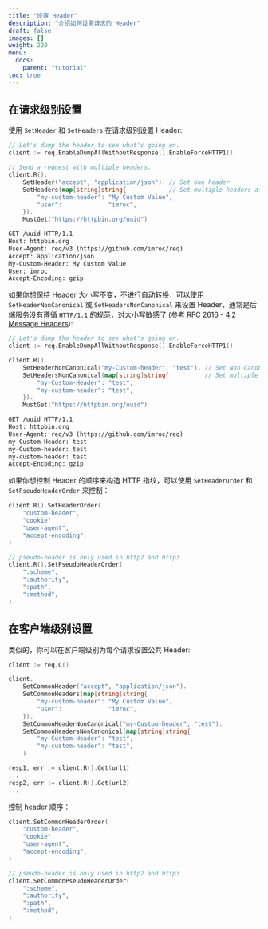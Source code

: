 ```yaml
---
title: "设置 Header"
description: "介绍如何设置请求的 Header"
draft: false
images: []
weight: 220
menu:
  docs:
    parent: "tutorial"
toc: true
---
```


## 在请求级别设置

使用 `SetHeader` 和 `SetHeaders` 在请求级别设置 Header:

```go
// Let's dump the header to see what's going on.
client := req.EnableDumpAllWithoutResponse().EnableForceHTTP1()

// Send a request with multiple headers.
client.R().
    SetHeader("accept", "application/json"). // Set one header
    SetHeaders(map[string]string{            // Set multiple headers at once
        "my-custom-header": "My Custom Value",
        "user":             "imroc",
    }).
    MustGet("https://httpbin.org/uuid")
```

```txt
GET /uuid HTTP/1.1
Host: httpbin.org
User-Agent: req/v3 (https://github.com/imroc/req)
Accept: application/json
My-Custom-Header: My Custom Value
User: imroc
Accept-Encoding: gzip
```

如果你想保持 Header 大小写不变，不进行自动转换，可以使用 `SetHeaderNonCanonical` 或 `SetHeadersNonCanonical` 来设置 Header，通常是后端服务没有遵循 `HTTP/1.1` 的规范，对大小写敏感了 (参考 [RFC 2616 - 4.2 Message Headers](https://www.w3.org/Protocols/rfc2616/rfc2616-sec4.html#sec4.2)):

```go
// Let's dump the header to see what's going on.
client := req.EnableDumpAllWithoutResponse().EnableForceHTTP1()

client.R().
    SetHeaderNonCanonical("my-Custom-header", "test"). // Set Non-Canonical header in HTTP/1.1, keep case unchanged
    SetHeadersNonCanonical(map[string]string{          // Set multiple non-canonical headers at once
        "my-Custom-Header": "test",
        "my-custom-header": "test",
    }).
    MustGet("https://httpbin.org/uuid")
```

```txt
GET /uuid HTTP/1.1
Host: httpbin.org
User-Agent: req/v3 (https://github.com/imroc/req)
my-Custom-Header: test
my-Custom-header: test
my-custom-header: test
Accept-Encoding: gzip
```

如果你想控制 Header 的顺序来构造 HTTP 指纹，可以使用 `SetHeaderOrder` 和 `SetPseudoHeaderOrder` 来控制：

```go
client.R().SetHeaderOrder(
    "custom-header",
    "cookie",
    "user-agent",
    "accept-encoding",
)

// pseudo-header is only used in http2 and http3
client.R().SetPseudoHeaderOrder(
    ":scheme",
    ":authority",
    ":path",
    ":method",
)
```

## 在客户端级别设置

类似的，你可以在客户端级别为每个请求设置公共 Header:

```go
client := req.C()

client.
    SetCommonHeader("accept", "application/json").
    SetCommonHeaders(map[string]string{
        "my-custom-header": "My Custom Value",
        "user":             "imroc",
    }).
    SetCommonHeaderNonCanonical("my-Custom-header", "test").
    SetCommonHeadersNonCanonical(map[string]string{
        "my-Custom-Header": "test",
        "my-custom-header": "test",
    )

resp1, err := client.R().Get(url1)
...
resp2, err := client.R().Get(url2)
...
```

控制 header 顺序：

```go
client.SetCommonHeaderOrder(
    "custom-header",
    "cookie",
    "user-agent",
    "accept-encoding",
)

// pseudo-header is only used in http2 and http3
client.SetCommonPseudoHeaderOrder(
    ":scheme",
    ":authority",
    ":path",
    ":method",
)
```
